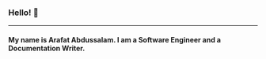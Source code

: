 ### Hello! 👋
------------------

#### My name is Arafat Abdussalam. I am a Software Engineer and a Documentation Writer.
